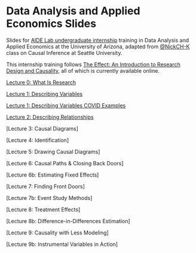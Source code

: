 # Data Analysis and Applied Economics Slides
Slides for [AIDE Lab undergraduate internship](https://aidelab.arizona.edu/internships) training in Data Analysis and Applied Economics at the University of Arizona, adapted from [@NickCH-K](https://github.com/NickCH-K) class on Causal Inference at Seattle University.

This internship training follows [The Effect: An Introduction to Research Design and Causality](https://theeffectbook.net/), all of which is currently available online.

[Lecture 0: What Is Research](http://44iggs44.github.io/CausalitySlides/Lecture_00_What_Is_Research.html)

[Lecture 1: Describing Variables](http://44iggs44.github.io/CausalitySlides/Lecture_01_Describing_Data.html)

[Lecture 1: Describing Variables COVID Examples](http://44iggs44.github.io/CausalitySlides/Lecture_01_Describing_Data_COVID.html)

[Lecture 2: Describing Relationships](http://44iggs44.github.io/CausalitySlides/Lecture_02_Describing_Relationships.html)

[Lecture 3: Causal Diagrams]

[Lecture 4: Identification]

[Lecture 5: Drawing Causal Diagrams]

[Lecture 6: Causal Paths & Closing Back Doors]

[Lecture 6b: Estimating Fixed Effects]

[Lecture 7: Finding Front Doors]

[Lecture 7b: Event Study Methods]

[Lecture 8: Treatment Effects]

[Lecture 8b: Difference-in-Differences Estimation]

[Lecture 9: Causality with Less Modeling]

[Lecture 9b: Instrumental Variables in Action]
